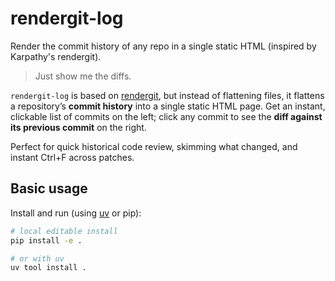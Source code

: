 # rendergit-log
Render the commit history of any repo in a single static HTML (inspired by Karpathy's rendergit).

> Just show me the diffs.

`rendergit-log` is based on [rendergit](https://github.com/karpathy/rendergit), but instead of flattening files, it flattens a repository’s **commit history** into a single static HTML page. Get an instant, clickable list of commits on the left; click any commit to see the **diff against its previous commit** on the right.

Perfect for quick historical code review, skimming what changed, and instant Ctrl+F across patches.

## Basic usage

Install and run (using [uv](https://docs.astral.sh/uv/) or pip):

```bash
# local editable install
pip install -e .

# or with uv
uv tool install .
